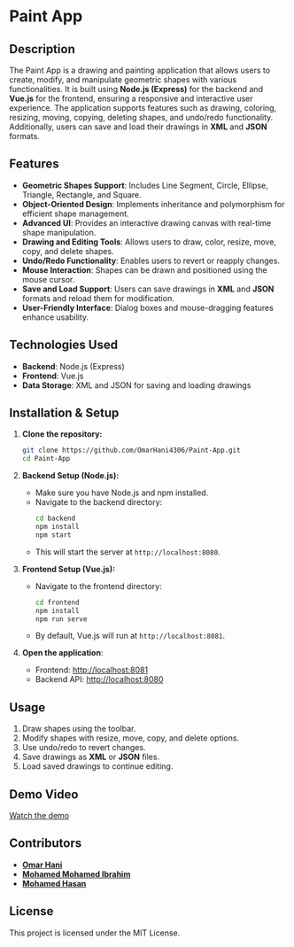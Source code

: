 # Paint App

## Description

The Paint App is a drawing and painting application that allows users to create, modify, and manipulate geometric shapes with various functionalities. It is built using **Node.js (Express)** for the backend and **Vue.js** for the frontend, ensuring a responsive and interactive user experience. The application supports features such as drawing, coloring, resizing, moving, copying, deleting shapes, and undo/redo functionality. Additionally, users can save and load their drawings in **XML** and **JSON** formats.

## Features

- **Geometric Shapes Support**: Includes Line Segment, Circle, Ellipse, Triangle, Rectangle, and Square.
- **Object-Oriented Design**: Implements inheritance and polymorphism for efficient shape management.
- **Advanced UI**: Provides an interactive drawing canvas with real-time shape manipulation.
- **Drawing and Editing Tools**: Allows users to draw, color, resize, move, copy, and delete shapes.
- **Undo/Redo Functionality**: Enables users to revert or reapply changes.
- **Mouse Interaction**: Shapes can be drawn and positioned using the mouse cursor.
- **Save and Load Support**: Users can save drawings in **XML** and **JSON** formats and reload them for modification.
- **User-Friendly Interface**: Dialog boxes and mouse-dragging features enhance usability.

## Technologies Used

- **Backend**: Node.js (Express)
- **Frontend**: Vue.js
- **Data Storage**: XML and JSON for saving and loading drawings

## Installation & Setup

1. **Clone the repository:**
   ```sh
   git clone https://github.com/OmarHani4306/Paint-App.git
   cd Paint-App
   ```

2. **Backend Setup (Node.js):**
   - Make sure you have Node.js and npm installed.
   - Navigate to the backend directory:
     ```sh
     cd backend
     npm install
     npm start
     ```
   - This will start the server at `http://localhost:8080`.

3. **Frontend Setup (Vue.js):**
   - Navigate to the frontend directory:
     ```sh
     cd frontend
     npm install
     npm run serve
     ```
   - By default, Vue.js will run at `http://localhost:8081`.

4. **Open the application**:
   - Frontend: [http://localhost:8081](http://localhost:8081)
   - Backend API: [http://localhost:8080](http://localhost:8080)

## Usage

1. Draw shapes using the toolbar.
2. Modify shapes with resize, move, copy, and delete options.
3. Use undo/redo to revert changes.
4. Save drawings as **XML** or **JSON** files.
5. Load saved drawings to continue editing.

## Demo Video
[Watch the demo](https://drive.google.com/drive/folders/13ZgN5x4j2bfR3j7XUH7romC16ZNwk8N3?usp=sharing)

## Contributors

- [**Omar Hani**](https://github.com/OmarHani4306)
- [**Mohamed Mohamed Ibrahim**](https://github.com/Mohamed-Mohamed-Ibrahim)
- [**Mohamed Hasan**](https://github.com/mohassan5286)

## License

This project is licensed under the MIT License.
